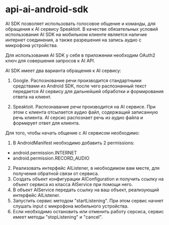api-ai-android-sdk
==================

AI SDK позволяет использовать голосовое общение и команды, для обращения к AI сервису Speaktoit.
В качестве обязательных условий использования AI SDK на мобильном клиенте является наличие интернет соединения,
а также разрешения на запись аудио с микрофона устройства.

Для использования AI SDK у себя в приложении необходим OAuth2 ключ для совершения запросов к AI API.

AI SDK имеет два варианта обращения к AI сервису:

1. Google. Распознование речи производится стандартными средствами из Android SDK, после чего
распознанный текст передается AI сервису для дальнейшей обработки и формирования ответа на клиент.

2. Speaktoit. Распознавание речи производится на AI сервисе. При этом с клиента отсылается аудио файл,
содержащий записанную речь клиента. AI серсис распознает речь из аудио файла и формирует ответ для клиента.

Для того, чтобы начать общение с AI сервисом необходимо:

1. В AndroidManifest необходимо добавить 2 permissions:
+ android.permission.INTERNET
+ android.permission.RECORD_AUDIO
    
2. Реализовать интерфейс AIListener, в необходимом вам месте, для получения обратной связи от сервиса.
3. Создать объект конфигурации AIConfiguration и получить ссылку на объект сервиса из класса AIService при помощи него.
4. В объект AIService передать ссылку на ваш объект, реализующий интерфейс AIListener.
5. Запустить сервис методом "startListening". При этом сервис начнет слушать input с микрофона мобильного устройства.
6. Если необходимо остановить или отменить работу серсиса, сервис имеет методы "stopListening" и "cancel".

